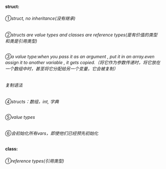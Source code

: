 #### struct:
 ###### ①struct, no inheritance(没有继承)
###### ②structs are value types and classes are reference types(是有价值的类型和类是引用类型)

###### ③a value type:when you pass it as an argument , put it in an array.even assign it to another variable , it gets copied.（将它作为参数传递时，将它放在一个数组中时，甚至将它分配给另一个变量，它会被复制）
###### 复制语法

###### ④structs：数组，int, 字典
###### ⑤value types
###### ⑥会初始化所有vars，即使他们已经预先初始化


#### class:
###### ①reference types(引用类型)